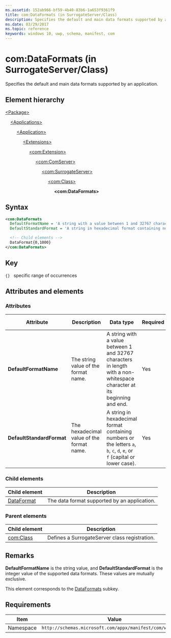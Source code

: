 ```yaml
---
ms.assetid: 152ab966-bf59-4b40-83b6-1a653f9361f9
title: com:DataFormats (in SurrogateServer/Class)
description: Specifies the default and main data formats supported by an application (in SurrogateServer/Class).
ms.date: 03/29/2017
ms.topic: reference
keywords: windows 10, uwp, schema, manifest, com
---
```


# com:DataFormats (in SurrogateServer/Class)

Specifies the default and main data formats supported by an application.

## Element hierarchy

[\<Package\>](element-package.md)

&nbsp;&nbsp;&nbsp;&nbsp;[\<Applications\>](element-applications.md)

&nbsp;&nbsp;&nbsp;&nbsp; &nbsp;&nbsp;&nbsp;&nbsp;[\<Application\>](element-application.md)

&nbsp;&nbsp;&nbsp;&nbsp; &nbsp;&nbsp;&nbsp;&nbsp; &nbsp;&nbsp;&nbsp;&nbsp;[\<Extensions\>](element-1-extensions.md)

&nbsp;&nbsp;&nbsp;&nbsp; &nbsp;&nbsp;&nbsp;&nbsp; &nbsp;&nbsp;&nbsp;&nbsp; &nbsp;&nbsp;&nbsp;&nbsp;[\<com:Extension\>](element-com-extension.md)

&nbsp;&nbsp;&nbsp;&nbsp; &nbsp;&nbsp;&nbsp;&nbsp; &nbsp;&nbsp;&nbsp;&nbsp; &nbsp;&nbsp;&nbsp;&nbsp; &nbsp;&nbsp;&nbsp;&nbsp;[\<com:ComServer\>](element-com-comserver.md)

&nbsp;&nbsp;&nbsp;&nbsp; &nbsp;&nbsp;&nbsp;&nbsp; &nbsp;&nbsp;&nbsp;&nbsp; &nbsp;&nbsp;&nbsp;&nbsp; &nbsp;&nbsp;&nbsp;&nbsp; &nbsp;&nbsp;&nbsp;&nbsp;[\<com:SurrogateServer\>](element-com-surrogateserver.md)

&nbsp;&nbsp;&nbsp;&nbsp; &nbsp;&nbsp;&nbsp;&nbsp; &nbsp;&nbsp;&nbsp;&nbsp; &nbsp;&nbsp;&nbsp;&nbsp; &nbsp;&nbsp;&nbsp;&nbsp; &nbsp;&nbsp;&nbsp;&nbsp; &nbsp;&nbsp;&nbsp;&nbsp;[\<com:Class\>](element-com-surrogateserver-class.md)

&nbsp;&nbsp;&nbsp;&nbsp; &nbsp;&nbsp;&nbsp;&nbsp; &nbsp;&nbsp;&nbsp;&nbsp; &nbsp;&nbsp;&nbsp;&nbsp; &nbsp;&nbsp;&nbsp;&nbsp; &nbsp;&nbsp;&nbsp;&nbsp; &nbsp;&nbsp;&nbsp;&nbsp; &nbsp;&nbsp;&nbsp;&nbsp;**\<com:DataFormats\>**

## Syntax

```xml
<com:DataFormats
  DefaultFormatName = 'A string with a value between 1 and 32767 characters in length with a non-whitespace character at its beginning and end.'
  DefaultStandardFormat = 'A string in hexadecimal format containing numbers or the letters a, b, c, d, e, or f (capital or lower case).' >

  <!-- Child elements -->
  DataFormat{0,1000}
</com:DataFormats>
```

## Key

`{}`   specific range of occurrences

## Attributes and elements

### Attributes

| Attribute | Description | Data type | Required | Default value |
|-|-|-|-|-|
| **DefaultFormatName** | The string value of the format name. | A string with a value between 1 and 32767 characters in length with a non-whitespace character at its beginning and end. | Yes |  |
| **DefaultStandardFormat** | The hexadecimal value of the format name. | A string in hexadecimal format containing numbers or the letters `a`, `b`, `c`, `d`, `e`, or `f` (capital or lower case). | Yes |  |

### Child elements

| Child element | Description |
|-|-|
| [DataFormat](element-com-surrogate-dataformat.md) | The data format supported by an application. |

### Parent elements

| Child element | Description |
|-|-|
| [com:Class](element-com-surrogateserver-class.md) | Defines a SurrogateServer class registration. |

## Remarks

**DefaultFormatName** is the string value, and **DefaultStandardFormat** is the integer value of the supported data formats. These values are mutually exclusive.

This element corresponds to the [DataFormats](/windows/win32/com/dataformats) subkey.

## Requirements

| Item  | Value  |
|--|--|
| Namespace | `http://schemas.microsoft.com/appx/manifest/com/windows10` |
